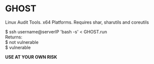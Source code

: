 # GHOST
Linux Audit Tools. x64 Platforms.
Requires shar, sharutils and coreutils <br>

$ ssh username@serverIP 'bash -s' < GHOST.run <br>
Returns: <br>
$ not vulnerable <br>
$ vulnerable <br>

<b>USE AT YOUR OWN RISK</b>
